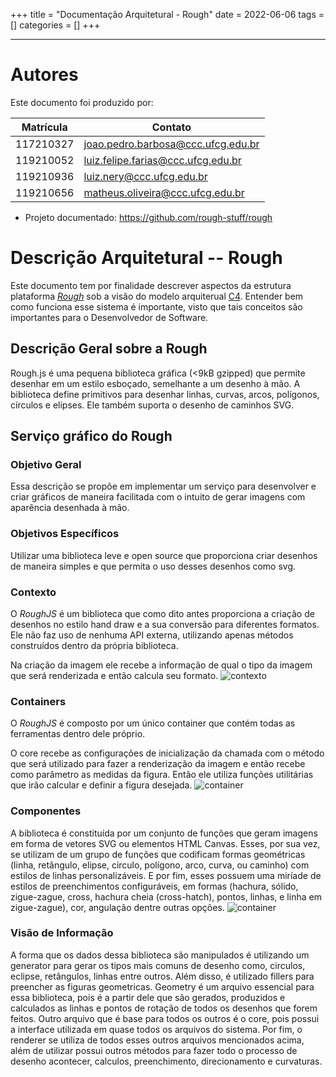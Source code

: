 +++
title = "Documentação Arquitetural - Rough"
date = 2022-06-06
tags = []
categories = []
+++

---

# Autores

Este documento foi produzido por:

| Matrícula | Contato                            |
| --------- | ---------------------------------- |
| 117210327 | joao.pedro.barbosa@ccc.ufcg.edu.br |
| 119210052 | luiz.felipe.farias@ccc.ufcg.edu.br |
| 119210936 | luiz.nery@ccc.ufcg.edu.br          |
| 119210656 | matheus.oliveira@ccc.ufcg.edu.br   |

- Projeto documentado: https://github.com/rough-stuff/rough

# Descrição Arquitetural -- Rough

Este documento tem por finalidade descrever aspectos da estrutura plataforma [_Rough_](https://roughjs.com/) sob a visão do modelo arquiterual [C4](https://c4model.com/). Entender bem como funciona esse sistema é importante, visto que tais conceitos são importantes para o Desenvolvedor de Software.

## Descrição Geral sobre a Rough

Rough.js é uma pequena biblioteca gráfica (<9kB gzipped) que permite desenhar em um estilo esboçado, semelhante a um desenho à mão. A biblioteca define primitivos para desenhar linhas, curvas, arcos, polígonos, círculos e elipses. Ele também suporta o desenho de caminhos SVG.

## Serviço gráfico do Rough

### Objetivo Geral

Essa descrição se propõe em implementar um serviço para desenvolver e criar gráficos de maneira facilitada com o intuito de gerar imagens com aparência desenhada à mão.

### Objetivos Específicos

Utilizar uma biblioteca leve e open source que proporciona criar desenhos de maneira simples e que permita o uso desses desenhos como svg.

### Contexto

O _RoughJS_ é um biblioteca que como dito antes proporciona a criação de desenhos no estilo hand draw e a sua conversão para diferentes formatos.
Ele não faz uso de nenhuma API externa, utilizando apenas métodos construídos dentro da própria biblioteca.

Na criação da imagem ele recebe a informação de qual o tipo da imagem que será renderizada e então calcula seu formato.
![contexto](/roughjs/context.png)

### Containers

O _RoughJS_ é composto por um único container que contém todas as ferramentas dentro dele próprio.

O core recebe as configurações de inicialização da chamada com o método que será utilizado para fazer a renderização da imagem e então recebe como parâmetro as medidas da figura.
Então ele utiliza funções utilitárias que irão calcular e definir a figura desejada.
![container](/roughjs/containers.png)

### Componentes

A biblioteca é constituída por um conjunto de funções que geram imagens em forma de vetores SVG ou elementos HTML Canvas. Esses, por sua vez, se utilizam de um grupo de funções que codificam formas geométricas (linha, retângulo, elipse, circulo, polígono, arco, curva, ou caminho) com estilos de linhas personalizáveis. E por fim, esses possuem uma miríade de estilos de preenchimentos configuráveis, em formas (hachura, sólido, zigue-zague, cross, hachura cheia (cross-hatch), pontos, linhas, e linha em zigue-zague), cor, angulação dentre outras opções.
![container](/roughjs/components.png)

### Visão de Informação

A forma que os dados dessa biblioteca são manipulados é utilizando um generator para gerar os tipos mais comuns de desenho como, circulos, eclipse, retângulos, linhas entre outros. Além disso, é utilizado fillers para preencher as figuras geometricas. Geometry é um arquivo essencial para essa biblioteca, pois é a partir dele que são gerados, produzidos e calculados as linhas e pontos de rotação de todos os desenhos que forem feitos. Outro arquivo que é base para todos os outros é o core, pois possui a interface utilizada em quase todos os arquivos do sistema. Por fim, o renderer se utiliza de todos esses outros arquivos mencionados acima, além de utilizar possui outros métodos para fazer todo o processo de desenho acontecer, calculos, preenchimento, direcionamento e curvaturas.

